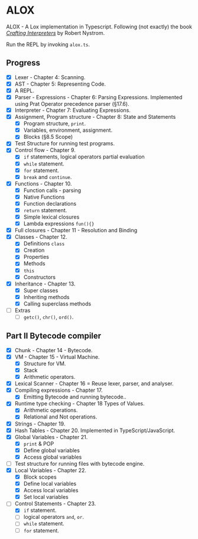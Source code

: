 # ALOX

ALOX - A Lox implementation in Typescript. Following (not exactly) the book [_Crafting Interpreters_](http://www.craftinginterpreters.com/) by Robert Nystrom.

Run the REPL by invoking `alox.ts`.

## Progress

- [x] Lexer - Chapter 4: Scanning.
- [x] AST - Chapter 5: Representing Code.
- [x] A REPL.
- [x] Parser - Expressions - Chapter 6: Parsing Expressions. Implemented using Prat Operator precedence parser (§17.6).
- [x] Interpreter - Chapter 7: Evaluating Expressions.
- [x] Assignment, Program structure - Chapter 8: State and Statements
  - [x] Program structure, `print`.
  - [x] Variables, environment, assignment.
  - [x] Blocks (§8.5 Scope)
- [x] Test Structure for running test programs.
- [x] Control flow - Chapter 9.
  - [x] `if` statements, logical operators partial evaluation
  - [x] `while` statement.
  - [x] `for` statement.
  - [x] `break` and `continue`.
- [x] Functions - Chapter 10.
  - [x] Function calls - parsing
  - [x] Native Functions
  - [x] Function declarations
  - [x] `return` statement.
  - [x] Simple lexical closures
  - [x] Lambda expressions `fun(){}`
- [x] Full closures - Chapter 11 - Resolution and Binding
- [x] Classes - Chapter 12.
  - [x] Definitions `class`
  - [x] Creation
  - [x] Properties
  - [x] Methods
  - [x] `this`
  - [x] Constructors
- [x] Inheritance - Chapter 13.
  - [x] Super classes
  - [x] Inheriting methods
  - [x] Calling superclass methods
- [ ] Extras
  - [ ] `getc()`, `chr()`, `ord()`.

## Part II Bytecode compiler

- [x] Chunk - Chapter 14 - Bytecode.
- [x] VM - Chapter 15 - Virtual Machine.
  - [x] Structure for VM.
  - [x] Stack
  - [x] Arithmetic operators.
- [x] Lexical Scanner - Chapter 16 = Reuse lexer, parser, and analyser.
- [x] Compiling expressions - Chapter 17.
  - [x] Emitting Bytecode and running bytecode..
- [x] Runtime type checking - Chapter 18 Types of Values.
  - [x] Arithmetic operations.
  - [x] Relational and Not operations.
- [x] Strings - Chapter 19.
- [x] Hash Tables - Chapter 20. Implemented in TypeScript/JavaScript.
- [x] Global Variables - Chapter 21.
  - [x] `print` & POP
  - [x] Define global variables
  - [x] Access global variables
- [ ] Test structure for running files with bytecode engine.
- [x] Local Variables - Chapter 22.
  - [x] Block scopes
  - [x] Define local variables
  - [x] Access local variables
  - [x] Set local variables
- [ ] Control Statements - Chapter 23.
  - [x] `if` statement.
  - [ ] logical operators `and`, `or`.
  - [ ] `while` statement.
  - [ ] `for` statement.
